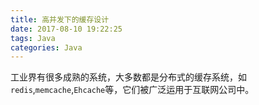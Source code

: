 ```yaml
---
title: 高并发下的缓存设计
date: 2017-08-10 19:22:25
tags: Java
categories: Java
---
```


工业界有很多成熟的系统，大多数都是分布式的缓存系统，如`redis`,`memcache`,`Ehcache`等，它们被广泛运用于互联网公司中。
